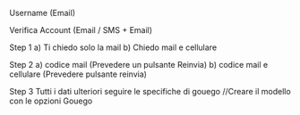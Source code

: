 Username (Email)

Verifica Account (Email / SMS + Email)

Step 1
a) Ti chiedo solo la mail
b) Chiedo mail e cellulare

Step 2
a) codice mail                  (Prevedere un pulsante Reinvia)
b) codice mail e cellulare      (Prevedere pulsante reinvia)

Step 3
Tutti i dati ulteriori
seguire le specifiche di gouego
//Creare il modello con le opzioni Gouego

